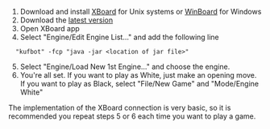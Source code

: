1. Download and install [XBoard](https://www.gnu.org/software/xboard/) for Unix systems or [WinBoard](http://www.open-aurec.com/wbforum/viewtopic.php?t=51528) for Windows    
2. Download the [latest version](https://github.com/antlammi/ChessAI_TiRa/releases/download/1.0/kufbot.jar)
3. Open XBoard app
4. Select "Engine/Edit Engine List..." and add the following line
  ```
    "kufbot" -fcp "java -jar <location of jar file>" 

  ```
  5. Select "Engine/Load New 1st Engine..." and choose the engine.
  6. You're all set. If you want to play as White, just make an opening move. If you want to play as Black, select "File/New Game" and "Mode/Engine White"

The implementation of the XBoard connection is very basic, so it is recommended you repeat steps 5 or 6 each time you want to play a game.
